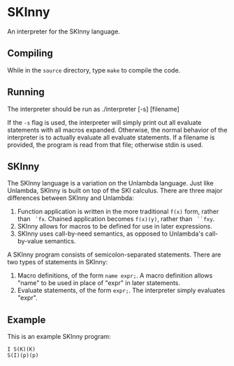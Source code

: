 SKInny
======

An interpreter for the SKInny language.

Compiling
---------
While in the `source` directory, type `make` to compile the code.

Running
-------
The interpreter should be run as
	./interpreter [-s] [filename]

If the `-s` flag is used, the interpreter will simply print out all
evaluate statements with all macros expanded. Otherwise, the normal
behavior of the interpreter is to actually evaluate all evaluate
statements. If a filename is provided, the program is read from that file;
otherwise stdin is used.

SKInny
------
The SKInny language is a variation on the Unlambda language. Just like
Unlambda, SKInny is built on top of the SKI calculus. There are three major
differences between SKInny and Unlambda:
1. Function application is written in the more traditional `f(x)` form, rather
   than `` `fx``. Chained application becomes `f(x)(y)`, rather than ```
   ``fxy```. 
2. SKInny allows for macros to be defined for use in later expressions.
3. SKInny uses call-by-need semantics, as opposed to Unlambda's call-by-value
   semantics.

A SKInny program consists of semicolon-separated statements. There are two
types of statements in SKInny:
1. Macro definitions, of the form `name expr;`. A macro definition allows
   "name" to be used in place of "expr" in later statements.
2. Evaluate statements, of the form `expr;`. The interpreter simply evaluates
   "expr".

Example
-------
This is an example SKInny program:

    I S(K)(K)
    S(I)(p)(p)
